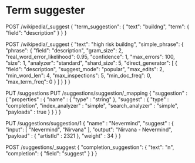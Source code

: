 # Term suggester

POST /wikipedia/_suggest
{
  "term_suggestion": {
    "text": "buildng",
    "term": {
      "field": "description"
    }
  }
}

POST /wikipedia/_suggest
{
  "text": "high risk buildng",
  "simple_phrase": {
    "phrase": {
      "field": "description",
      "gram_size": 2,
      "real_word_error_likelihood": 0.95,
      "confidence": 1,
      "max_errors": 100,
      "size": 1,
      "analyzer": "standard",
      "shard_size": 5,
      "direct_generator": [
        {
          "field": "description",
          "suggest_mode": "popular",
          "max_edits": 2,
          "min_word_len": 4,
          "max_inspections": 5,
          "min_doc_freq": 0,
          "max_term_freq": 0
        }
      ]
    }
  }
}

PUT /suggestions
PUT /suggestions/suggestion/_mapping
{
  "suggestion" : {
        "properties" : {
            "name" : { "type" : "string" },
            "suggest" : { "type" : "completion",
                          "index_analyzer" : "simple",
                          "search_analyzer" : "simple",
                          "payloads" : true
            }
        }
    }
}

PUT /suggestions/suggestion/1
{
    "name" : "Nevermind",
    "suggest" : {
        "input": [ "Nevermind", "Nirvana" ],
        "output": "Nirvana - Nevermind",
        "payload" : { "artistId" : 2321 },
        "weight" : 34
    }
}

POST /suggestions/_suggest
{
  "completion_suggestion": {
    "text": "n",
    "completion": {
      "field": "suggest"
    }
  }
}